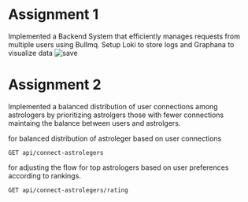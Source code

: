 # Assignment 1
Implemented a Backend System that efficiently manages requests from multiple users using Bullmq. Setup Loki to store logs and Graphana to visualize data
![save](https://github.com/Prathamesh017/backend-assignment/assets/92641320/da1ec967-f3f9-4851-a5a9-4393e3959bec)

# Assignment 2 
Implemented a balanced distribution of user connections among astrologers by prioritizing astrolgers  those with fewer connections maintaing the  balance between users and astrolgers. 

for balanced distribution of astroleger based on user connections 
```
GET api/connect-astrolegers 
```
for adjusting the flow for top astrologers based on user preferences according to rankings.
```
GET api/connect-astrolegers/rating 
```
